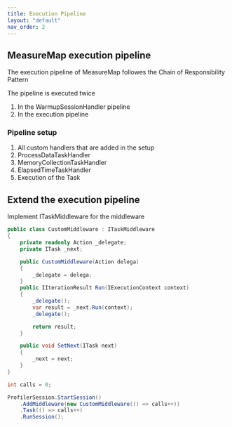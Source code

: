 ```yaml
---
title: Execution Pipeline
layout: "default"
nav_order: 2
---
```


## MeasureMap execution pipeline
The execution pipeline of MeasureMap followes the Chain of Responsibility Pattern

The pipeline is executed twice
1. In the WarmupSessionHandler pipeline
2. In the execution pipeline

### Pipeline setup
1. All custom handlers that are added in the setup
2. ProcessDataTaskHandler
3. MemoryCollectionTaskHandler
4. ElapsedTimeTaskHandler
5. Execution of the Task

## Extend the execution pipeline
Implement ITaskMiddleware for the middleware
```csharp
public class CustomMiddleware : ITaskMiddleware
{
    private readonly Action _delegate;
    private ITask _next;

    public CustomMiddleware(Action delega)
    {
        _delegate = delega;
    }
    public IIterationResult Run(IExecutionContext context)
    {
        _delegate();
        var result = _next.Run(context);
        _delegate();

        return result;
    }

    public void SetNext(ITask next)
    {
        _next = next;
    }
}
```

```csharp
int calls = 0;

ProfilerSession.StartSession()
    .AddMiddleware(new CustomMiddleware(() => calls++))
    .Task(() => calls++)
    .RunSession();
```

